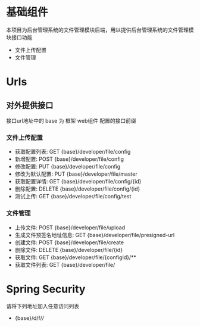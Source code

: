 # 基础组件

本项目为后台管理系统的文件管理模块后端，用以提供后台管理系统的文件管理模块接口功能

- 文件上传配置
- 文件管理

# Urls

## 对外提供接口

接口url地址中的 base 为 框架 web组件 配置的接口前缀

### 文件上传配置

- 获取配置列表: GET {base}/developer/file/config
- 新增配置: POST {base}/developer/file/config
- 修改配置: PUT {base}/developer/file/config
- 修改为默认配置: PUT {base}/developer/file/master
- 获取配置详情: GET {base}/developer/file/config/{id}
- 删除配置: DELETE {base}/developer/file/config/{id}
- 测试上传: GET {base}/developer/file/config/test

### 文件管理

- 上传文件: POST {base}/developer/file/upload
- 生成文件预签名地址信息: GET {base}/developer/file/presigned-url
- 创建文件: POST {base}/developer/file/create
- 删除文件: DELETE {base}/developer/file/{id}
- 获取文件: GET {base}/developer/file/{configId}/**
- 获取文件列表: GET {base}/developer/file/

# Spring Security

请将下列地址加入任意访问列表

- {base}/d/f/*/*

